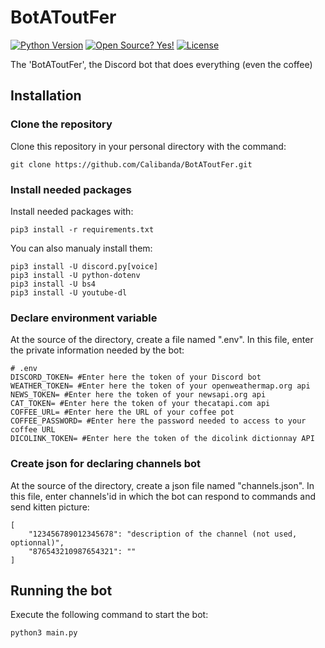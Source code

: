 # BotAToutFer
[![Python Version](https://img.shields.io/badge/python-3.6-blue?style=for-the-badge&logo=python)](https://github.com/Calibanda/BotAToutFer/)
[![Open Source? Yes!](https://img.shields.io/badge/Open%20Source%3F-Yes!-green?style=for-the-badge&logo=appveyor)](https://github.com/Calibanda/BotAToutFer/)
[![License](https://img.shields.io/github/license/Calibanda/BotAToutFer?style=for-the-badge)](https://github.com/Calibanda/BotAToutFer/blob/main/LICENSE)

The 'BotAToutFer', the Discord bot that does everything (even the coffee)

## Installation 

### Clone the repository

Clone this repository in your personal directory with the command:

```
git clone https://github.com/Calibanda/BotAToutFer.git
```

### Install needed packages

Install needed packages with:

```
pip3 install -r requirements.txt
```
You can also manualy install them:

```
pip3 install -U discord.py[voice]
pip3 install -U python-dotenv
pip3 install -U bs4
pip3 install -U youtube-dl
```

### Declare environment variable

At the source of the directory, create a file named ".env". In this file, enter the private information needed by the bot:

```
# .env
DISCORD_TOKEN= #Enter here the token of your Discord bot
WEATHER_TOKEN= #Enter here the token of your openweathermap.org api
NEWS_TOKEN= #Enter here the token of your newsapi.org api
CAT_TOKEN= #Enter here the token of your thecatapi.com api
COFFEE_URL= #Enter here the URL of your coffee pot
COFFEE_PASSWORD= #Enter here the password needed to access to your coffee URL
DICOLINK_TOKEN= #Enter here the token of the dicolink dictionnay API
```

### Create json for declaring channels bot

At the source of the directory, create a json file named "channels.json". In this file, enter channels'id in which the bot can respond to commands and send kitten picture:

```
[
    "123456789012345678": "description of the channel (not used, optionnal)",
    "876543210987654321": ""
]
```

## Running the bot

Execute the following command to start the bot:

```
python3 main.py
```

